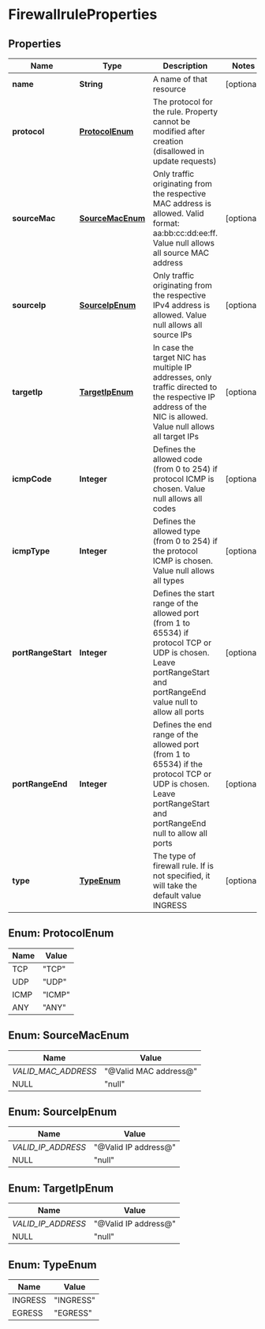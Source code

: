 

# FirewallruleProperties

## Properties

| Name | Type | Description | Notes |
| ------------ | ------------- | ------------- | ------------- |
| **name** | **String** | A name of that resource |  [optional] |
| **protocol** | [**ProtocolEnum**](#ProtocolEnum) | The protocol for the rule. Property cannot be modified after creation (disallowed in update requests) |  |
| **sourceMac** | [**SourceMacEnum**](#SourceMacEnum) | Only traffic originating from the respective MAC address is allowed. Valid format: aa:bb:cc:dd:ee:ff. Value null allows all source MAC address |  [optional] |
| **sourceIp** | [**SourceIpEnum**](#SourceIpEnum) | Only traffic originating from the respective IPv4 address is allowed. Value null allows all source IPs |  [optional] |
| **targetIp** | [**TargetIpEnum**](#TargetIpEnum) | In case the target NIC has multiple IP addresses, only traffic directed to the respective IP address of the NIC is allowed. Value null allows all target IPs |  [optional] |
| **icmpCode** | **Integer** | Defines the allowed code (from 0 to 254) if protocol ICMP is chosen. Value null allows all codes |  [optional] |
| **icmpType** | **Integer** | Defines the allowed type (from 0 to 254) if the protocol ICMP is chosen. Value null allows all types |  [optional] |
| **portRangeStart** | **Integer** | Defines the start range of the allowed port (from 1 to 65534) if protocol TCP or UDP is chosen. Leave portRangeStart and portRangeEnd value null to allow all ports |  [optional] |
| **portRangeEnd** | **Integer** | Defines the end range of the allowed port (from 1 to 65534) if the protocol TCP or UDP is chosen. Leave portRangeStart and portRangeEnd null to allow all ports |  [optional] |
| **type** | [**TypeEnum**](#TypeEnum) | The type of firewall rule. If is not specified, it will take the default value INGRESS |  [optional] |



## Enum: ProtocolEnum

| Name | Value |
| ---- | -----
| TCP | &quot;TCP&quot; |
| UDP | &quot;UDP&quot; |
| ICMP | &quot;ICMP&quot; |
| ANY | &quot;ANY&quot; |



## Enum: SourceMacEnum

| Name | Value |
| ---- | -----
| _VALID_MAC_ADDRESS_ | &quot;@Valid MAC address@&quot; |
| NULL | &quot;null&quot; |



## Enum: SourceIpEnum

| Name | Value |
| ---- | -----
| _VALID_IP_ADDRESS_ | &quot;@Valid IP address@&quot; |
| NULL | &quot;null&quot; |



## Enum: TargetIpEnum

| Name | Value |
| ---- | -----
| _VALID_IP_ADDRESS_ | &quot;@Valid IP address@&quot; |
| NULL | &quot;null&quot; |



## Enum: TypeEnum

| Name | Value |
| ---- | -----
| INGRESS | &quot;INGRESS&quot; |
| EGRESS | &quot;EGRESS&quot; |


